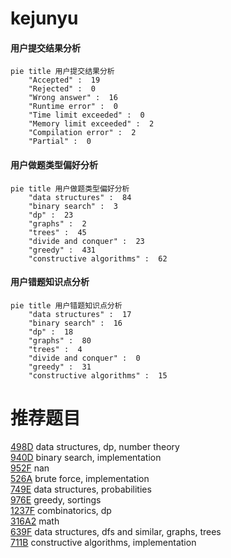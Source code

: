 # kejunyu

<!-- tabs:start -->



#### **用户提交结果分析**

```mermaid
pie title 用户提交结果分析
    "Accepted" :  19
    "Rejected" :  0
    "Wrong answer" :  16
    "Runtime error" :  0
    "Time limit exceeded" :  0
    "Memory limit exceeded" :  2
    "Compilation error" :  2
    "Partial" :  0
```

#### **用户做题类型偏好分析**

```mermaid
pie title 用户做题类型偏好分析
    "data structures" :  84
    "binary search" :  3
    "dp" :  23
    "graphs" :  2
    "trees" :  45
    "divide and conquer" :  23
    "greedy" :  431
    "constructive algorithms" :  62
```
#### **用户错题知识点分析**

```mermaid
pie title 用户错题知识点分析
    "data structures" :  17
    "binary search" :  16
    "dp" :  18
    "graphs" :  80
    "trees" :  4
    "divide and conquer" :  0
    "greedy" :  31
    "constructive algorithms" :  15
```



<!-- tabs:end -->
# 推荐题目
[498D](https://codeforces.com/contest/498/problem/D)		data structures,
                        dp,
                        number theory		  
[940D](https://codeforces.com/contest/940/problem/D)		binary search,
                        implementation		  
[952F](https://codeforces.com/contest/952/problem/F)		nan		  
[526A](https://codeforces.com/contest/526/problem/A)		brute force,
                        implementation		  
[749E](https://codeforces.com/contest/749/problem/E)		data structures,
                        probabilities		  
[976E](https://codeforces.com/contest/976/problem/E)		greedy,
                        sortings		  
[1237F](https://codeforces.com/contest/1237/problem/F)		combinatorics,
                        dp		  
[316A2](https://codeforces.com/contest/316A/problem/2)		math		  
[639F](https://codeforces.com/contest/639/problem/F)		data structures,
                        dfs and similar,
                        graphs,
                        trees		  
[711B](https://codeforces.com/contest/711/problem/B)		constructive algorithms,
                        implementation		  
